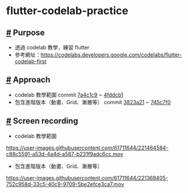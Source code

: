 # flutter-codelab-practice
## [#]() Purpose
- 透過 codelab 教學，練習 flutter
- 參考網址：https://codelabs.developers.google.com/codelabs/flutter-codelab-first

## [#]() Approach

- codelab 教學範圍 commit [7a4c1c9](https://github.com/s00001sam/flutter-codelab-practice/commit/7a4c1c920ce28aff34b02ae5458b1042bd0490e3) ~ [4fddcb1](https://github.com/s00001sam/flutter-codelab-practice/commit/4fddcb11e9f480c0e2727bce60f9301f8bf43ddd)
- 包含進階版本（動畫、Grid、漸層等） commit [3823a21](https://github.com/s00001sam/flutter-codelab-practice/commit/3823a219c76075528892776e9a9740b8e8ee2c50) ~ [745c7f0](https://github.com/s00001sam/flutter-codelab-practice/commit/745c7f01c2dc53f143d30ae4fcf7b0cc29b933d0)

## [#]() Screen recording
- codelab 教學範圍

https://user-images.githubusercontent.com/61711644/221464584-c88c5591-a53d-4a4d-a587-b231f9adc6cc.mov


- 包含進階版本（動畫、Grid、漸層等）

https://user-images.githubusercontent.com/61711644/221368405-752c958d-33c5-40c9-9709-5be2efce3ca7.mov
